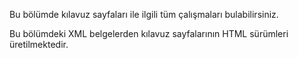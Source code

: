 Bu bölümde kılavuz sayfaları ile ilgili tüm çalışmaları bulabilirsiniz.

Bu bölümdeki XML belgelerden kılavuz sayfalarının HTML sürümleri
üretilmektedir. 
 

